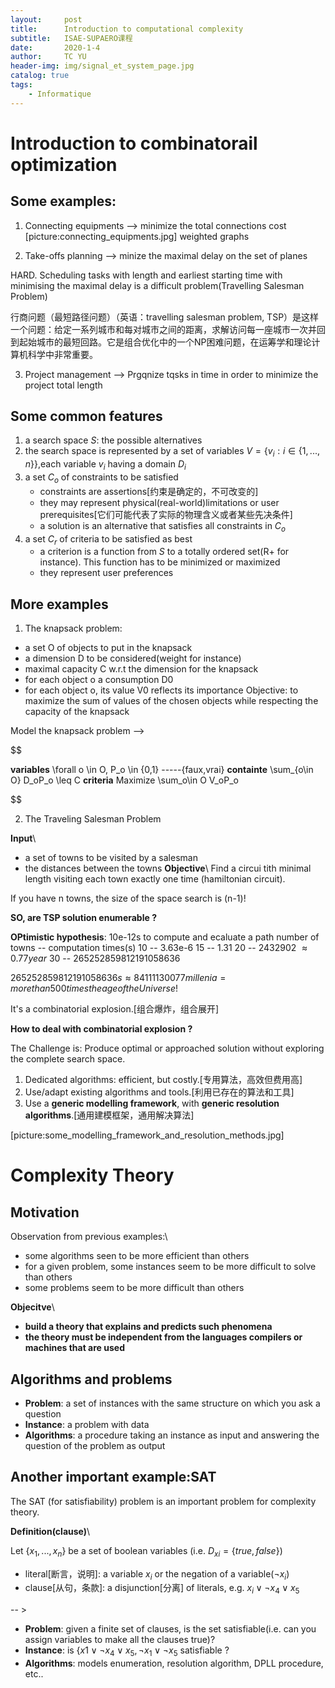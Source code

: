 ```yaml
---
layout:     post
title:      Introduction to computational complexity
subtitle:   ISAE-SUPAERO课程
date:       2020-1-4
author:     TC YU
header-img: img/signal_et_system_page.jpg
catalog: true
tags:
    - Informatique
---
```

<head>
    <script src="https://cdn.mathjax.org/mathjax/latest/MathJax.js?config=TeX-AMS-MML_HTMLorMML" type="text/javascript"></script>
    <script type="text/x-mathjax-config">
        MathJax.Hub.Config({
            tex2jax: {
            skipTags: ['script', 'noscript', 'style', 'textarea', 'pre'],
            inlineMath: [['$','$']]
            }
        });
    </script>
</head>

# Introduction to combinatorail optimization

## Some examples:
1. Connecting equipments --> minimize the total connections cost
[picture:connecting_equipments.jpg]
weighted graphs

2. Take-offs planning --> minize the maximal delay on the set of planes

HARD. Scheduling tasks with length and earliest starting time with minimising the maximal delay is a difficult problem(Travelling Salesman Problem)

行商问题（最短路径问题）（英语：travelling salesman problem, TSP）是这样一个问题：给定一系列城市和每对城市之间的距离，求解访问每一座城市一次并回到起始城市的最短回路。它是组合优化中的一个NP困难问题，在运筹学和理论计算机科学中非常重要。

3. Project management --> Prgqnize tqsks in time in order to minimize the project total length


## Some common features

1. a search space *S*: the possible alternatives
2. the search space is represented by a set of variables $V = \{ v_i : i \in \{ 1,...,n\}\}$,each variable $v_i$ having a domain $D_i$
3. a set $C_o$ of constraints to be satisfied
   * constraints are assertions[约束是确定的，不可改变的]
   * they may represent physical(real-world)limitations or user prerequisites[它们可能代表了实际的物理含义或者某些先决条件]
   * a solution is an alternative that satisfies all constraints in $C_o$
4. a set $C_r$ of criteria to be satisfied as best
   * a criterion is a function from *S* to a totally ordered set(R+ for instance). This function has to be minimized or maximized
   * they represent user preferences


## More examples

1. The knapsack problem: 
* a set O of objects to put in the knapsack
* a dimension D to be considered(weight for instance)
* maximal capacity C w.r.t the dimension for the knapsack
* for each object o a consumption D0
* for each object o, its value V0 reflects its importance
Objective: to maximize the sum of values of the chosen objects while respecting the capacity of the knapsack

Model the knapsack problem  --> 

$$

**variables** \forall o \in O, P_o \in \{0,1\} -----\{faux,vrai\}
**containte** \sum_{o\in O} D_oP_o \leq C
**criteria** Maximize \sum_o\in O V_oP_o

$$

2. The Traveling Salesman Problem

**Input**\\
* a set of towns to be visited by a salesman
* the distances between the towns
**Objective**\\
Find a circui tith minimal length visiting each town exactly one time (hamiltonian circuit).


If you have n towns, the size of the space search is (n-1)!

**SO, are TSP solution enumerable ?**

**OPtimistic hypothesis**: 10e-12s to compute and ecaluate a path
number of towns   --   computation times(s)
10                --   3.63e-6
15                --   1.31
20                --   2432902 $\approx 0.77year$
30                --   265252859812191058636

$265252859812191058636 s \approx 84111130077 millenia = more than 500 times the age of the Universe !$

It's a combinatorial explosion.[组合爆炸，组合展开]

**How to deal with combinatorial explosion ?**

The Challenge is: Produce optimal or approached solution without exploring the complete search space.

1. Dedicated algorithms: efficient, but costly.[专用算法，高效但费用高]
2. Use/adapt existing algorithms and tools.[利用已存在的算法和工具]
3. Use a **generic modelling framework**, with **generic resolution algorithms**.[通用建模框架，通用解决算法]

[picture:some_modelling_framework_and_resolution_methods.jpg]

# Complexity Theory

## Motivation

Observation from previous examples:\\
* some algorithms seen to be more efficient than others
* for a given problem, some instances seem to be more difficult to solve than others
* some problems seem to be more difficult than others

**Objecitve**\\
* **build a theory that explains and predicts such phenomena**
* **the theory must be independent from the languages compilers or machines that are used**

## Algorithms and problems

* **Problem**: a set of instances with the same structure on which you ask a question
* **Instance**: a problem with data
* **Algorithms**: a procedure taking an instance as input and answering the question of the problem as output

## Another important example:SAT

The SAT (for satisfiability) problem is an important problem for complexity theory.

**Definition(clause)**\\

Let $\{x_1,...,x_n\}$ be a set of boolean variables (i.e. $D_{xi} = \{true,false\}$)
* literal[断言，说明]: a variable $x_i$ or the negation of a variable($\neg x_i$)
* clause[从句，条款]: a disjunction[分离] of literals, e.g. $x_i \vee \neg x_4 \vee x_5$


-- >

* **Problem**: given a finite set of clauses, is the set satisfiable(i.e. can you assign variables to make all the clauses true)?
* **Instance**: is $\{x1 \vee \neg x_4 \vee x_5, \neg x_1 \vee \neg x_5$ satisfiable ?
* **Algorithms**: models enumeration, resolution algorithm, DPLL procedure, etc..





